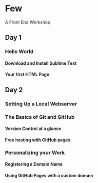 # Few

A Front End Workshop

## Day 1

### Hello World

#### Download and Install Sublime Text

#### Your first HTML Page

## Day 2

### Setting Up a Local Webserver

### The Basics of Git and GitHub

#### Version Control at a glance

#### Free hosting with GitHub pages

### Personalizing your Work

#### Registering a Domain Name

#### Using GitHub Pages with a custom domain


